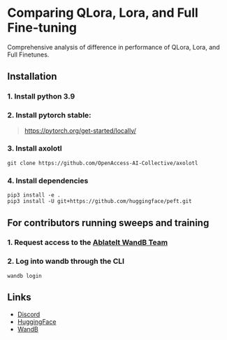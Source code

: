 # Comparing QLora, Lora, and Full Fine-tuning
Comprehensive analysis of difference in performance of QLora, Lora, and Full Finetunes.


## Installation
### 1. Install python 3.9
### 2. Install pytorch stable:
>https://pytorch.org/get-started/locally/
### 3. Install axolotl
```
git clone https://github.com/OpenAccess-AI-Collective/axolotl
```
### 4. Install dependencies
```
pip3 install -e .
pip3 install -U git+https://github.com/huggingface/peft.git
```
## For contributors running sweeps and training
### 1. Request access to the [AblateIt WandB Team](https://wandb.ai/ablateit)
### 2. Log into wandb through the CLI
    wandb login


## Links
- [Discord](https://discord.gg/HfNctSTJ)
- [HuggingFace](https://huggingface.co/AblateIt)
- [WandB](https://wandb.ai/ablateit)